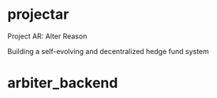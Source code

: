 # projectar

Project AR: Alter Reason

Building a self-evolving and decentralized hedge fund system
# arbiter_backend
